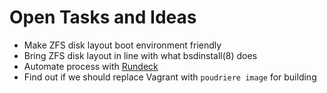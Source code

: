 Open Tasks and Ideas
====================

* Make ZFS disk layout boot environment friendly
* Bring ZFS disk layout in line with what bsdinstall(8) does
* Automate process with [Rundeck](http://rundeck.org/)
* Find out if we should replace Vagrant with `poudriere image` for building
